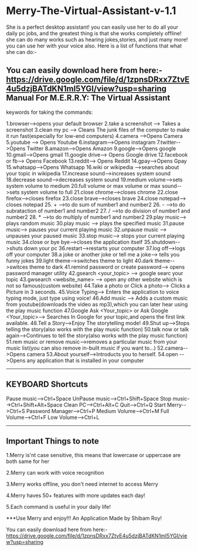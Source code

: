 # Merry-The-Virtual-Assistant-v-1.1
She is  a perfect desktop assistant! you can easily use her to do all your daily pc jobs, and the greatest thing is that she works completely offline! she can do many works such as hearing jokes,stories, and just many more! you can use her with your voice also.
Here is a list of functions that what she can do:-

You can easily download here from here:- https://drive.google.com/file/d/1zpnsDRxx7ZtvE4u5dzjBATdKN1mI5YGI/view?usp=sharing
Manual For M.E.R.R.Y: The Virtual Assistant
---------------------------------------------
keywords for taking the commands:

1.browser-->opens your default browser
2.take a screenshot --> Takes a screenshot
3.clean my pc --> Cleans The junk files of the computer to make it run fast(especially for low-end computers)
4.camera -->Opens Camera
5.youtube --> Opens Youtube
6.instagram-->Opens instagram
7.twitter-->Opens Twitter
8.amazon-->Opens Amazon
9.google-->Opens google
10.gmail-->Opens gmail
11.google drive--> Opens Google drive
12.facebook or fb--> Opens Facebook
13.reddit--> Opens Reddit
14.gpay-->Opens Gpay
15.whatsapp-->Opens Whatsapp
16.wiki or wikipedia <Your topic> -->searches about your topic in wikipedia
17.increase sound-->increases system sound
18.decrease sound-->decreases system sound
19.medium volume-->sets system volume to medium
20.full volume or max volume or max sound-->sets system volume to full
21.close chrome-->closes chrome
22.close firefox-->closes firefox
23.close brave-->closes brave
24.close notepad--> closes notepad
25.<number1> + <number2> -->to do sum of number1 and number2
26.<number1> - <number2> -->to do subrataction of number1 and number2
27.<number1> / <number2> -->to do division of number1 and number2
28.<number1> * <number2> -->to do multiply of number1 and number2
29.play music--> plays random music
30.play music <music name> --> plays the specified music
31.pause music--> pauses your current playing music
32.unpause music --> unpauses your paused music
33.stop music--> stops your current playing music
34.close or bye bye-->closes the application itself
35.shutdown-->shuts down your pc
36.restart-->restarts your computer
37.log off-->logs off your computer
38.a joke or another joke or tell me a joke--> tells you funny jokes
39.light theme-->switches theme to light
40.dark theme-->switces theme to dark
41.remind password or create password--> opens password manager utility
42.gsearch <your_topic> --> google searc your topic
43.gwsearch <website_name> --> open any other website which is not so famous(custom website)
44.Take a photo or Click a photo--> Clicks a Picture in 3 seconds.
45.Voice Typing--> Enters the application to voice typing mode, just type using voice!
46.Add music <Music Url> --> Adds a custom music from youtube(downloads the video as mp3),which you can later hear using the play music function
47.Google Ask <Your_topic> or Ask Google <Your_topic>--> Searches In Google for your topic,and opens the first link available.
48.Tell a Story-->Enjoy The storytelling mode!
49.Shut up-->Stops telling the story(also works with the play music function)
50.talk now or talk again-->Continues to tell the story(also works with the play music function)
51.rem music or remove music-->removes a particular music from your music list(you can also remove in-built music if you want to...)
52.camera-->Opens camera
53.About yourself-->Introducts you to herself.
54.open <appplication name>-->Opens any application that is installed in your computer

---------------------
KEYBOARD Shortcuts
---------------------
Pause music-->Ctrl+Space
UnPause music-->Ctrl+Shift+Space
Stop music-->Ctrl+Shift+Alt+Space
Clean PC-->Ctrl+Alt+C
Quit-->Ctrl+Q
Start Merry-->Ctrl+S
Password Manager-->Ctrl+P
Medium Volume-->Ctrl+M
Full Volume-->Ctrl+F
Low Volume-->Ctrl+L


_________________________________________________
Important Things to note
-------------------------------------
1.Merry is'nt case sensitive, this means that lowercase or uppercase are both same for her

2.Merry can work with voice recognition

3.Merry works offline, you don't need internet to access Merry

4.Merry haves 50+ features with more updates each day!

5.Each command is useful in your daily life!

***Use Merry and enjoy!!!
An Application Made by Shibam Roy!

You can easily download here from here:- https://drive.google.com/file/d/1zpnsDRxx7ZtvE4u5dzjBATdKN1mI5YGI/view?usp=sharing
